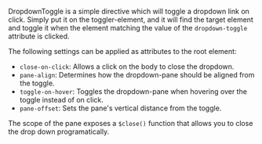 
DropdownToggle is a simple directive which will toggle a dropdown link on click.  Simply put it on the toggler-element, and it will find the target element and toggle it when the element matching the value of the `dropdown-toggle` attribute is clicked.

The following settings can be applied as attributes to the root element:

- `close-on-click`: Allows a click on the body to close the dropdown.
- `pane-align`: Determines how the dropdown-pane should be aligned from the toggle.
- `toggle-on-hover`: Toggles the dropdown-pane when hovering over the toggle instead of on click.
- `pane-offset`: Sets the pane's vertical distance from the toggle.

The scope of the pane exposes a `$close()` function that allows you to close the drop down programatically.

